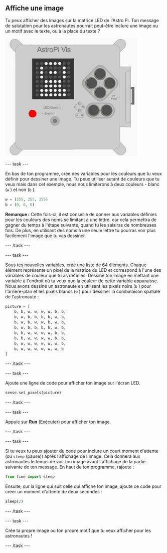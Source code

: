 ## Affiche une image

Tu peux afficher des images sur la matrice LED de l'Astro Pi. Ton message de salutation pour les astronautes pourrait peut-être inclure une image ou un motif avec le texte, ou à la place du texte ?

![Astronaute](images/astronaut-pic.png)

\--- task \---

En bas de ton programme, crée des variables pour les couleurs que tu veux définir pour dessiner une image. Tu peux utiliser autant de couleurs que tu veux mais dans cet exemple, nous nous limiterons à deux couleurs - blanc (`w` ) et noir (`b` ).

```python
w = (255, 255, 255)
b = (0, 0, 0)
```

**Remarque :** Cette fois-ci, il est conseillé de donner aux variables définies pour les couleurs des noms se limitant à une lettre, car cela permettra de gagner du temps à l'étape suivante, quand tu les saisiras de nombreuses fois. De plus, en utilisant des noms à une seule lettre tu pourras voir plus facilement l'image que tu vas dessiner.

\--- /task \---

\--- task \---

Sous tes nouvelles variables, crée une liste de 64 éléments. Chaque élément représente un pixel de la matrice du LED et correspond à l'une des variables de couleur que tu as définies. Dessine ton image en mettant une variable à l'endroit où tu veux que la couleur de cette variable apparaisse. Nous avons dessiné un astronaute en utilisant les pixels noirs (`b` ) pour l'arrière-plan et les pixels blancs (`w` ) pour dessiner la combinaison spatiale de l'astronaute :

```python
picture = [
    b, b, w, w, w, w, b, b,
    b, w, b, b, b, b, w, b,
    b, w, b, w, w, b, w, b,
    b, w, b, b, b, b, w, b,
    b, b, w, w, w, w, b, b,
    b, b, w, w, w, w, b, b,
    b, w, w, w, w, w, w, b,
    b, w, w, w, w, w, w, b
]
```

\--- /task \---

\--- task \---

Ajoute une ligne de code pour afficher ton image sur l'écran LED.

```python
sense.set_pixels(picture)
```

\--- /task \---

\--- task \---

Appuie sur **Run** (Exécuter) pour afficher ton image.

\--- /task \---

\--- task \---

Si tu veux tu peux ajouter du code pour inclure un court moment d'attente (ou `sleep` (pause)) après l’affichage de l'image. Cela donnera aux astronautes le temps de voir ton image avant l'affichage de la partie suivante de ton message. En haut de ton programme, rajoute :

```python
from time import sleep
```

Ensuite, sur la ligne qui suit celle qui affiche ton image, ajoute ce code pour créer un moment d'attente de deux secondes :

```python
sleep(2)
```

\--- /task \---

\--- task \---

Crée ta propre image ou ton propre motif que tu veux afficher pour les astronautes !

\--- /task \---